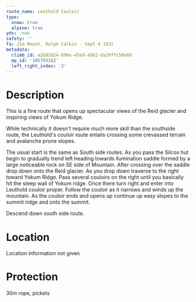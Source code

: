 ```yaml
---
route_name: Leuthold Couloir
type:
  snow: true
  alpine: true
yds: .nan
safety: ''
fa: Jim Mount, Ralph Calkin - Sept 4 1932
metadata:
  climb_id: a2b83d24-896e-45e9-a562-da20ffc58e0d
  mp_id: '105793182'
  left_right_index: '2'
---
```

# Description
This is a fine route that opens up spectacular views of the Reid glacier and inspiring views of Yokum Ridge.

While technically it doesn't require much more skill than the southside route, the Leuthold's couloir route entails crossing some crevassed terrain and avalanche prone slopes.

The usual start is the same as South side routes. As you pass the Silcox hut begin to gradually trend left heading towards llumination saddle formed by a large noticeable rock on SE side of Mountain. After crossing over the saddle drop down onto the Reid glacier. As you drop down traverse to the right toward Yokum Ridge. Pass several couloirs on the right until you basically hit the steep wall of Yokum ridge. Once there turn right and enter into Leuthold couloir proper. Follow the couloir as it narrows and winds up the mountain. As the couloir ends and opens up continue up easy slopes to the summit ridge and onto the summit.

Descend down south side route.

# Location
Location information not given

# Protection
30m rope, pickets
